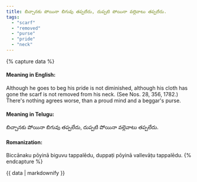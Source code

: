 ```yaml
---
title: బిచ్చానకు పోయినా బిగువు తప్పలేదు, దుప్పటి పోయినా వల్లెవాటు తప్పలేదు.
tags:
  - "scarf"
  - "removed"
  - "purse"
  - "pride"
  - "neck"
---
```


{% capture data %}
#### Meaning in English:
Although he goes to beg his pride is not diminished, although his cloth has gone the scarf is not removed from his neck.
(See Nos. 28, 356, 1782.)
There's nothing agrees worse, than a proud mind and a beggar's purse.

#### Meaning in Telugu:
బిచ్చానకు పోయినా బిగువు తప్పలేదు, దుప్పటి పోయినా వల్లెవాటు తప్పలేదు.

#### Romanization:
Biccānaku pōyinā biguvu tappalēdu, duppaṭi pōyinā vallevāṭu tappalēdu.
{% endcapture %}

{{ data | markdownify }}


